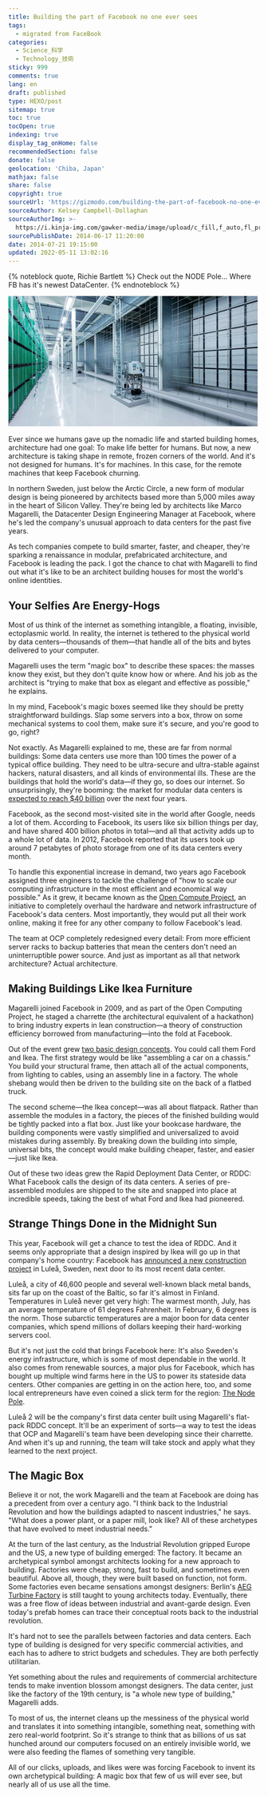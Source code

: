 ```yaml
---
title: Building the part of Facebook no one ever sees
tags:
  - migrated from FaceBook
categories:
  - Science_科学
  - Technology_技術
sticky: 999
comments: true
lang: en
draft: published
type: HEXO/post
sitemap: true
toc: true
tocOpen: true
indexing: true
display_tag_onHome: false
recommendedSection: false
donate: false
geolocation: 'Chiba, Japan'
mathjax: false
share: false
copyright: true
sourceUrl: 'https://gizmodo.com/building-the-part-of-facebook-no-one-ever-sees-1580123711'
sourceAuthor: Kelsey Campbell-Dollaghan
sourceAuthorImg: >-
  https://i.kinja-img.com/gawker-media/image/upload/c_fill,f_auto,fl_progressive,g_center,h_200,q_80,w_200/18m4i3lujlq7upng.png
sourcePublishDate: 2014-06-17 11:20:00
date: 2014-07-21 19:15:00
updated: 2022-05-11 13:02:16
---
```


{% noteblock quote, Richie Bartlett %}
Check out the NODE Pole... Where FB has it's newest DataCenter.
{% endnoteblock %}

![](./Building-the-part-of-Facebook-no-one-ever-sees/Node_Pole.jpeg)


Ever since we humans gave up the nomadic life and started building homes, architecture had one goal: To make life better for humans. But now, a new architecture is taking shape in remote, frozen corners of the world. And it's not designed for humans. It's for machines. In this case, for the remote machines that keep Facebook churning.

In northern Sweden, just below the Arctic Circle, a new form of modular design is being pioneered by architects based more than 5,000 miles away in the heart of Silicon Valley. They're being led by architects like Marco Magarelli, the Datacenter Design Engineering Manager at Facebook, where he's led the company's unusual approach to data centers for the past five years.

As tech companies compete to build smarter, faster, and cheaper, they're sparking a renaissance in modular, prefabricated architecture, and Facebook is leading the pack. I got the chance to chat with Magarelli to find out what it's like to be an architect building houses for most the world's online identities.

## Your Selfies Are Energy-Hogs
Most of us think of the internet as something intangible, a floating, invisible, ectoplasmic world. In reality, the internet is tethered to the physical world by data centers—thousands of them—that handle all of the bits and bytes delivered to your computer.

Magarelli uses the term "magic box" to describe these spaces: the masses know they exist, but they don't quite know how or where. And his job as the architect is "trying to make that box as elegant and effective as possible," he explains.

In my mind, Facebook's magic boxes seemed like they should be pretty straightforward buildings. Slap some servers into a box, throw on some mechanical systems to cool them, make sure it's secure, and you're good to go, right?

Not exactly. As Magarelli explained to me, these are far from normal buildings: Some data centers use more than 100 times the power of a typical office building. They need to be ultra-secure and ultra-stable against hackers, natural disasters, and all kinds of environmental ills. These are the buildings that hold the world's data—if they go, so does our internet. So unsurprisingly, they're booming: the market for modular data centers is [expected to reach $40 billion](http://www.marketsandmarkets.com/PressReleases/modular-data-centers.asp) over the next four years.

Facebook, as the second most-visited site in the world after Google, needs a lot of them. According to Facebook, its users like six billion things per day, and have shared 400 billion photos in total—and all that activity adds up to a whole lot of data. In 2012, Facebook reported that its users took up around 7 petabytes of photo storage from one of its data centers every month.

To handle this exponential increase in demand, two years ago Facebook assigned three engineers to tackle the challenge of "how to scale our computing infrastructure in the most efficient and economical way possible." As it grew, it became known as the [Open Compute Project](http://www.opencompute.org), an initiative to completely overhaul the hardware and network infrastructure of Facebook's data centers. Most importantly, they would put all their work online, making it free for any other company to follow Facebook's lead.

The team at OCP completely redesigned every detail: From more efficient server racks to backup batteries that mean the centers don't need an uninterruptible power source. And just as important as all that network architecture? Actual architecture.

## Making Buildings Like Ikea Furniture
Magarelli joined Facebook in 2009, and as part of the Open Computing Project, he staged a charrette (the architectural equivalent of a hackathon) to bring industry experts in lean construction—a theory of construction efficiency borrowed from manufacturing—into the fold at Facebook.

Out of the event grew [two basic design concepts](http://www.opencompute.org/blog/faster-leaner-smarter-better-data-centers). You could call them Ford and Ikea. The first strategy would be like "assembling a car on a chassis." You build your structural frame, then attach all of the actual components, from lighting to cables, using an assembly line in a factory. The whole shebang would then be driven to the building site on the back of a flatbed truck.

The second scheme—the Ikea concept—was all about flatpack. Rather than assemble the modules in a factory, the pieces of the finished building would be tightly packed into a flat box. Just like your bookcase hardware, the building components were vastly simplified and universalized to avoid mistakes during assembly. By breaking down the building into simple, universal bits, the concept would make building cheaper, faster, and easier—just like Ikea.

Out of these two ideas grew the Rapid Deployment Data Center, or RDDC: What Facebook calls the design of its data centers. A series of pre-assembled modules are shipped to the site and snapped into place at incredible speeds, taking the best of what Ford and Ikea had pioneered.

## Strange Things Done in the Midnight Sun
This year, Facebook will get a chance to test the idea of RDDC. And it seems only appropriate that a design inspired by Ikea will go up in that company's home country: Facebook has [announced a new construction project](https://www.facebook.com/notes/luleå-data-center/starting-work-on-luleå-building-2/587772454624780?id=209648912437138) in Luleå, Sweden, next door to its most recent data center.

Luleå, a city of 46,600 people and several well-known black metal bands, sits far up on the coast of the Baltic, so far it's almost in Finland. Temperatures in Luleå never get very high: The warmest month, July, has an average temperature of 61 degrees Fahrenheit. In February, 6 degrees is the norm. Those subarctic temperatures are a major boon for data center companies, which spend millions of dollars keeping their hard-working servers cool.

But it's not just the cold that brings Facebook here: It's also Sweden's energy infrastructure, which is some of most dependable in the world. It also comes from renewable sources, a major plus for Facebook, which has bought up multiple wind farms here in the US to power its stateside data centers. Other companies are getting in on the action here, too, and some local entrepreneurs have even coined a slick term for the region: [The Node Pole](http://thenodepole.com).

Luleå 2 will be the company's first data center built using Magarelli's flat-pack RDDC concept. It'll be an experiment of sorts—a way to test the ideas that OCP and Magarelli's team have been developing since their charrette. And when it's up and running, the team will take stock and apply what they learned to the next project.

## The Magic Box
Believe it or not, the work Magarelli and the team at Facebook are doing has a precedent from over a century ago. "I think back to the Industrial Revolution and how the buildings adapted to nascent industries," he says. "What does a power plant, or a paper mill, look like? All of these archetypes that have evolved to meet industrial needs."

At the turn of the last century, as the Industrial Revolution gripped Europe and the US, a new type of building emerged: The factory. It became an archetypical symbol amongst architects looking for a new approach to building. Factories were cheap, strong, fast to build, and sometimes even beautiful. Above all, though, they were built based on function, not form. Some factories even became sensations amongst designers: Berlin's [AEG Turbine Factory](http://en.wikipedia.org/wiki/AEG_turbine_factory) is still taught to young architects today. Eventually, there was a free flow of ideas between industrial and avant-garde design. Even today's prefab homes can trace their conceptual roots back to the industrial revolution.

It's hard not to see the parallels between factories and data centers. Each type of building is designed for very specific commercial activities, and each has to adhere to strict budgets and schedules. They are both perfectly utilitarian.

Yet something about the rules and requirements of commercial architecture tends to make invention blossom amongst designers. The data center, just like the factory of the 19th century, is "a whole new type of building," Magarelli adds.

To most of us, the internet cleans up the messiness of the physical world and translates it into something intangible, something neat, something with zero real-world footprint. So it's strange to think that as billions of us sat hunched around our computers focused on an entirely invisible world, we were also feeding the flames of something very tangible.

All of our clicks, uploads, and likes were was forcing Facebook to invent its own archetypical building: A magic box that few of us will ever see, but nearly all of us use all the time.

